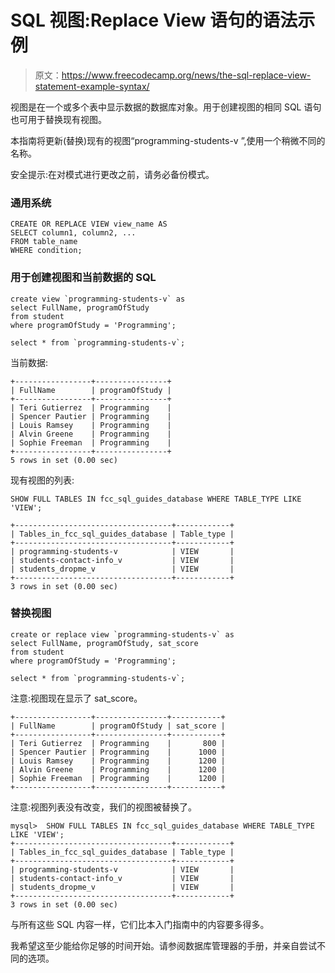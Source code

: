 # SQL 视图:Replace View 语句的语法示例

> 原文：<https://www.freecodecamp.org/news/the-sql-replace-view-statement-example-syntax/>

视图是在一个或多个表中显示数据的数据库对象。用于创建视图的相同 SQL 语句也可用于替换现有视图。

本指南将更新(替换)现有的视图“programming-students-v ”,使用一个稍微不同的名称。

安全提示:在对模式进行更改之前，请务必备份模式。

### 通用系统

```
CREATE OR REPLACE VIEW view_name AS
SELECT column1, column2, ...
FROM table_name
WHERE condition; 
```

### 用于创建视图和当前数据的 SQL

```
create view `programming-students-v` as
select FullName, programOfStudy 
from student 
where programOfStudy = 'Programming'; 
```

```
select * from `programming-students-v`; 
```

当前数据:

```
+-----------------+----------------+
| FullName        | programOfStudy |
+-----------------+----------------+
| Teri Gutierrez  | Programming    |
| Spencer Pautier | Programming    |
| Louis Ramsey    | Programming    |
| Alvin Greene    | Programming    |
| Sophie Freeman  | Programming    |
+-----------------+----------------+
5 rows in set (0.00 sec) 
```

现有视图的列表:

```
SHOW FULL TABLES IN fcc_sql_guides_database WHERE TABLE_TYPE LIKE 'VIEW'; 
```

```
+-----------------------------------+------------+
| Tables_in_fcc_sql_guides_database | Table_type |
+-----------------------------------+------------+
| programming-students-v            | VIEW       |
| students-contact-info_v           | VIEW       |
| students_dropme_v                 | VIEW       |
+-----------------------------------+------------+
3 rows in set (0.00 sec) 
```

### 替换视图

```
create or replace view `programming-students-v` as
select FullName, programOfStudy, sat_score 
from student 
where programOfStudy = 'Programming'; 
```

```
select * from `programming-students-v`; 
```

注意:视图现在显示了 sat_score。

```
+-----------------+----------------+-----------+
| FullName        | programOfStudy | sat_score |
+-----------------+----------------+-----------+
| Teri Gutierrez  | Programming    |       800 |
| Spencer Pautier | Programming    |      1000 |
| Louis Ramsey    | Programming    |      1200 |
| Alvin Greene    | Programming    |      1200 |
| Sophie Freeman  | Programming    |      1200 |
+-----------------+----------------+-----------+ 
```

注意:视图列表没有改变，我们的视图被替换了。

```
mysql>  SHOW FULL TABLES IN fcc_sql_guides_database WHERE TABLE_TYPE LIKE 'VIEW';
+-----------------------------------+------------+
| Tables_in_fcc_sql_guides_database | Table_type |
+-----------------------------------+------------+
| programming-students-v            | VIEW       |
| students-contact-info_v           | VIEW       |
| students_dropme_v                 | VIEW       |
+-----------------------------------+------------+
3 rows in set (0.00 sec) 
```

与所有这些 SQL 内容一样，它们比本入门指南中的内容要多得多。

我希望这至少能给你足够的时间开始。请参阅数据库管理器的手册，并亲自尝试不同的选项。